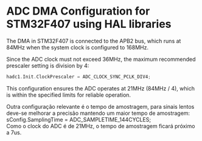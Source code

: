 # ADC DMA Configuration for STM32F407 using HAL libraries

The DMA in STM32F407 is connected to the APB2 bus, which runs at 84MHz when the system clock is configured to 168MHz.

Since the ADC clock must not exceed 36MHz, the maximum recommended prescaler setting is division by 4:

```c
hadc1.Init.ClockPrescaler = ADC_CLOCK_SYNC_PCLK_DIV4;
```

This configuration ensures the ADC operates at 21MHz (84MHz / 4), which is within the specified limits for reliable operation.

Outra configuração relevante é o tempo de amostragem, para sinais lentos deve-se melhorar a precisão mantendo um maior tempo de amostragem: 
sConfig.SamplingTime = ADC_SAMPLETIME_144CYCLES;   
Como o clock do ADC é de 21MHz, o tempo de amostragem ficará próximo a 7us. 
